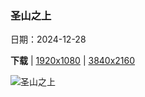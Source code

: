 ### 圣山之上

日期：2024-12-28

**下载**  |  [1920x1080](https://cn.bing.com/th?id=OHR.BorobudurBells_ZH-CN5291511365_1920x1080.jpg)  |  [3840x2160](https://cn.bing.com/th?id=OHR.BorobudurBells_ZH-CN5291511365_UHD.jpg)

![圣山之上](https://cn.bing.com/th?id=OHR.BorobudurBells_ZH-CN5291511365_1920x1080.jpg "婆罗浮屠大佛寺，爪哇岛，印度尼西亚 (© Robertharding/Shutterstock)")

